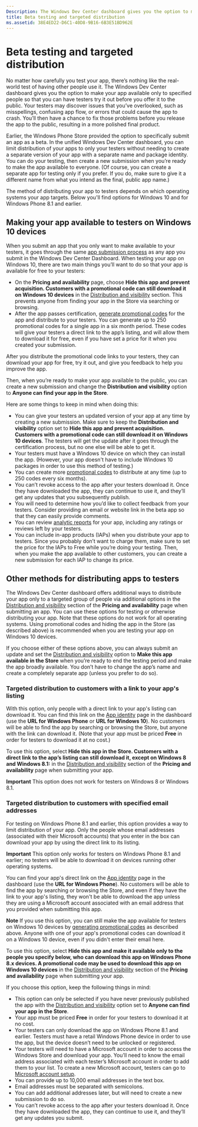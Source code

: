 ```yaml
---
Description: The Windows Dev Center dashboard gives you the option to make your app available only to specified people so that you can have testers try it out before you offer it to the public.
title: Beta testing and targeted distribution
ms.assetid: 38E4ED22-D6C1-40D8-9B16-6B3E51BD962E
---
```


# Beta testing and targeted distribution


No matter how carefully you test your app, there’s nothing like the real-world test of having other people use it. The Windows Dev Center dashboard gives you the option to make your app available only to specified people so that you can have testers try it out before you offer it to the public. Your testers may discover issues that you’ve overlooked, such as misspellings, confusing app flow, or errors that could cause the app to crash. You’ll then have a chance to fix those problems before you release the app to the public, resulting in a more polished final product.

Earlier, the Windows Phone Store provided the option to specifically submit an app as a beta. In the unified Windows Dev Center dashboard, you can limit distribution of your apps to only your testers without needing to create a separate version of your app with a separate name and package identity. You can do your testing, then create a new submission when you’re ready to make the app available to everyone. (Of course, you can create a separate app for testing only if you prefer. If you do, make sure to give it a different name from what you intend as the final, public app name.)

The method of distributing your app to testers depends on which operating systems your app targets. Below you'll find options for Windows 10 and for Windows Phone 8.1 and earlier.

## Making your app available to testers on Windows 10 devices


When you submit an app that you only want to make available to your testers, it goes through the same [app submission process](app-submissions.md) as any app you submit in the Windows Dev Center Dashboard. When testing your app on Windows 10, there are two main things you’ll want to do so that your app is available for free to your testers:

-   On the **Pricing and availability** page, choose **Hide this app and prevent acquisition. Customers with a promotional code can still download it on Windows 10 devices** in the [Distribution and visibility](set-app-pricing-and-availability.md#distribution-and-visibility) section. This prevents anyone from finding your app in the Store via searching or browsing.
-   After the app passes certification, [generate promotional codes](generate-promotional-codes.md) for the app and distribute to your testers. You can generate up to 250 promotional codes for a single app in a six month period. These codes will give your testers a direct link to the app’s listing, and will allow them to download it for free, even if you have set a price for it when you created your submission.

After you distribute the promotional code links to your testers, they can download your app for free, try it out, and give you feedback to help you improve the app.

Then, when you’re ready to make your app available to the public, you can create a new submission and change the **Distribution and visibility** option to **Anyone can find your app in the Store**.

Here are some things to keep in mind when doing this:

-   You can give your testers an updated version of your app at any time by creating a new submission. Make sure to keep the **Distribution and visibility** option set to **Hide this app and prevent acquisition. Customers with a promotional code can still download it on Windows 10 devices**. The testers will get the update after it goes through the certification process, but no one else will be able to get it.
-   Your testers must have a Windows 10 device on which they can install the app. (However, your app doesn't have to include Windows 10 packages in order to use this method of testing.)
-   You can create more [promotional codes](generate-promotional-codes.md) to distribute at any time (up to 250 codes every six months).
-   You can’t revoke access to the app after your testers download it. Once they have downloaded the app, they can continue to use it, and they’ll get any updates that you subsequently publish.
-   You will need to determine how you’d like to collect feedback from your testers. Consider providing an email or website link in the beta app so that they can easily provide comments.
-   You can review [analytic reports](analytics.md) for your app, including any ratings or reviews left by your testers.
-   You can include in-app products (IAPs) when you distribute your app to testers. Since you probably don’t want to charge them, make sure to set the price for the IAPs to Free while you’re doing your testing. Then, when you make the app available to other customers, you can create a new submission for each IAP to change its price.

## Other methods for distributing apps to testers

The Windows Dev Center dashboard offers additional ways to distribute your app only to a targeted group of people via additional options in the [Distribution and visibility](set-app-pricing-and-availability.md#distribution-and-visibility) section of the **Pricing and availability** page when submitting an app. You can use these options for testing or otherwise distributing your app. Note that these options do not work for all operating systems. Using promotional codes and hiding the app in the Store (as described above) is recommended when you are testing your app on Windows 10 devices.

If you choose either of these options above, you can always submit an update and set the [Distribution and visibility](set-app-pricing-and-availability.md#distribution-and-visibility) option to **Make this app available in the Store** when you’re ready to end the testing period and make the app broadly available. You don’t have to change the app’s name and create a completely separate app (unless you prefer to do so).

### Targeted distribution to customers with a link to your app's listing

With this option, only people with a direct link to your app's listing can download it. You can find this link on the [App identity](view-app-identity-details.md) page in the dashboard (use the **URL for Windows Phone** or **URL for Windows 10**). No customers will be able to find the app by searching or browsing the Store, but anyone with the link can download it. (Note that your app must be priced **Free** in order for testers to download it at no cost.)

To use this option, select **Hide this app in the Store. Customers with a direct link to the app’s listing can still download it, except on Windows 8 and Windows 8.1:** in the [Distribution and visibility](set-app-pricing-and-availability.md#distribution-and-visibility) section of the **Pricing and availability** page when submitting your app.

**Important**  This option does not work for testers on Windows 8 or Windows 8.1.


### Targeted distribution to customers with specified email addresses

For testing on Windows Phone 8.1 and earlier, this option provides a way to limit distribution of your app. Only the people whose email addresses (associated with their Microsoft accounts) that you enter in the box can download your app by using the direct link to its listing.

**Important**  This option only works for testers on Windows Phone 8.1 and earlier; no testers will be able to download it on devices running other operating systems.

 
You can find your app's direct link on the [App identity](view-app-identity-details.md) page in the dashboard (use the **URL for Windows Phone**). No customers will be able to find the app by searching or browsing the Store, and even if they have the link to your app's listing, they won't be able to download the app unless they are using a Microsoft account associated with an email address that you provided when submitting this app.

**Note**  If you use this option, you can still make the app available for testers on Windows 10 devices by [generating promotional codes](generate-promotional-codes.md) as described above. Anyone with one of your app's promotional codes can download it on a Windows 10 device, even if you didn't enter their email here.


To use this option, select **Hide this app and make it available only to the people you specify below, who can download this app on Windows Phone 8.x devices. A promotional code may be used to download this app on Windows 10 devices** in the [Distribution and visibility](set-app-pricing-and-availability.md#distribution-and-visibility) section of the **Pricing and availability** page when submitting your app.

If you choose this option, keep the following things in mind:

-   This option can only be selected if you have never previously published the app with the [Distribution and visibility](set-app-pricing-and-availability.md#distribution-and-visibility) option set to **Anyone can find your app in the Store**.
-   Your app must be priced **Free** in order for your testers to download it at no cost.
-   Your testers can only download the app on Windows Phone 8.1 and earlier. Testers must have a retail Windows Phone device in order to use the app, but the device doesn’t need to be unlocked or registered.
-   Your testers will need to have a Microsoft account in order to access the Windows Store and download your app. You’ll need to know the email address associated with each tester’s Microsoft account in order to add them to your list. To create a new Microsoft account, testers can go to [Microsoft account setup](http://go.microsoft.com/fwlink/p/?LinkId=618945).
-   You can provide up to 10,000 email addresses in the text box.
-   Email addresses must be separated with semicolons.
-   You can add additional addresses later, but will need to create a new submission to do so.
-   You can’t revoke access to the app after your testers download it. Once they have downloaded the app, they can continue to use it, and they’ll get any updates you submit.


<!--HONumber=Jun16_HO1-->


